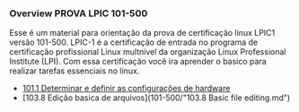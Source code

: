 ### Overview PROVA LPIC 101-500

Esse é um material para orientação da prova de certificação linux LPIC1 versão 101-500. 
LPIC-1 é a certificação de entrada no programa de certificação profissional Linux multnível da organização Linux Professional Institute (LPI). Com essa certificação você ira aprender o basico para realizar tarefas essenciais no linux. 

* [101.1 Determinar e definir as configurações de hardware](101-500/101.txt)
* [103.8 Edição basica de arquivos](101-500/"103.8 Basic file editing.md")